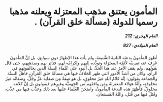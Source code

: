 <h1 dir="rtl">المأمون يعتنق مذهب المعتزلة ويعلنه مذهبا رسميا للدولة (مسألة خلق القرآن) .</h1>

<h5 dir="rtl">العام الهجري:  212

العام الميلادي: 827

</h5>

<p dir="rtl">أظهرَ المأمونُ بِدعتَه الثانيةَ الشَّنيعةَ، ولم يأت هذا الإظهارُ دون سوابِقَ، بل إنَّ المأمونَ عُرِفَ عنه تقريبُه لأئمَّة المعتَزِلة وتودُّده إليهم وإكرامُه لهم، فتأثر بهم وبمذهبِهم، حتى قال بقَولِهم، ولم يقف الأمرُ عند هذا الحَدِّ، بل ألبوه على عُلَماءِ السنَّة الذين يخالفونَهم في الرأي، وكان من أشدِّ الأمور التي ظهر الخلافُ فيها هي مسألةُ خلقِ القرآنِ، فأهلُ السنَّة والجماعة يقولون: إنَّه كلامُ اللهِ غيرُ مخلوقٍ، بل هو صِفةٌ مِن صفاتِه عَزَّ وجَلَّ، وصفاتُه غيرُ مخلوقةٍ، وأمَّا هؤلاء المعتزلةُ ومَن وافقَهم من الجهميَّة وغيرِهم فيقولون بل إنَّ كلامَه مخلوقٌ، فأظهَرَ هذه البدعةَ المأمونُ، وامتحَنَ العُلَماءَ عليها بعد ذلك وعذَّبَ فيها من عذَّبَ، وقَتَلَ فيها من قَتَل، واللهُ المُستعان.</p></br>
